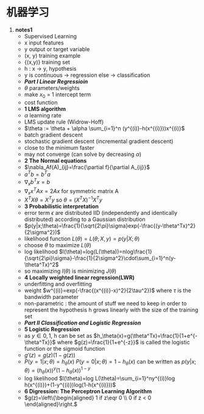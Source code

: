# 机器学习

1. **notes1**
    * Supervised Learning
    * x input features
    * y output or target variable
    * (x, y) training example
    * {(x,y)} training set
    * h : x -> y, hypothesis
    * y is continuous -> regression else -> classification
    * ***Part I Linear Regressioin***
    * $\theta$ parameters/weights
    * make $x_0$ = 1 intercept term
    * cost function
    * **1 LMS algorithm**
    * $\alpha$ learning rate
    * LMS update rule (Widrow-Hoff)
    * $\theta := \theta + \alpha \sum_{i=1}^n (y^{(i)}-h(x^{(i)}))x^{(i)}$
    * batch gradient descent
    * stochastic gradient descent (incremental gradient descent)
    * close to the minimum faster
    * may not converge (can solve by decreasing $\alpha$)
    * **2 The Normal equations**
    * $\nabla_Af(A)_{ij}=\frac{\partial f}{\partial A_{ij}}$
    * $a^Tb=b^Ta$
    * $\nabla_xb^Tx=b$
    * $\nabla_xx^TAx=2Ax$ for symmetric matrix A
    * $X^TX\theta=X^Ty$ so $\theta=(X^TX)^{-1}X^Ty$
    * **3 Probabilistic interpretation** 
    * error term $\epsilon$ are distributed IID (independently and identically distributed) according to a Gaussian distribution
    * $p(y|x;\theta)=\frac{1}{\sqrt{2\pi}\sigma}exp(-\frac{(y-\theta^Tx)^2}{2\sigma^2})$
    * likelihood function $L(\theta)=L(\theta;X,y)=p(y|X;\theta)$
    * choose $\theta$ to maximize $L(\theta)$
    * log likelihood $l(\theta)=log(L(\theta))=nlog\frac{1}{\sqrt{2\pi}\sigma}-\frac{1}{2\sigma^2}\cdot\sum_{i=1}^n(y-\theta^Tx)^2$
    * so maximizing $l(\theta)$ is minimizing $J(\theta)$
    * **4 Locally weighted linear regression(LWR)**
    * underfitting and overfitting
    * weight $w^{(i)}=exp(-\frac{(x^{(i)}-x)^2}{2\tau^2})$ where $\tau$ is the bandwidth parameter
    * non-parametric : the amount of stuff we need to keep in order to represent the hypothesis h grows linearly with the size of the training set
    * ***Part II Classification and Logistic Regression***
    * **5 Logistic Regression**
    * as $y \in {0,1}$, h can be set as $h_\theta(x)=g(\theta^Tx)=\frac{1}{1+e^{-\theta^Tx}}$ where $g(z)=\frac{1}{1+e^{-z}}$ is called the logistic function or the sigmoid function
    * $g'(z)=g(z)(1-g(z))$
    * $P(y=1|x;\theta)=h_\theta(x)$ $P(y=0|x;\theta)=1-h_\theta(x)$ can be written as $p(y|x;\theta)=(h_\theta(x))^y(1-h_\theta(x))^{1-y}$
    * log likelihood $l(\theta)=log L(\theta)=\sum_{i=1}^ny^{(i)}log h(x^{(i)})+(1-y^{(i)})log(1-h(x^{(i)}))$
    * **6 Digression: The Perceptron Learning Algorithm**
    * $g(z)=\left\{\begin{aligned} 1 if z\eqr 0 \\ 0 if z < 0 \end{aligned}\right.$